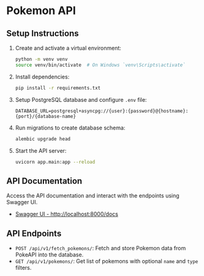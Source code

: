 # Pokemon API

## Setup Instructions



1. Create and activate a virtual environment:
    ```bash
    python -m venv venv
    source venv/bin/activate  # On Windows `venv\Scripts\activate`
    ```

2. Install dependencies:
    ```bash
    pip install -r requirements.txt
    ```

3. Setup PostgreSQL database and configure `.env` file:
    ```
    DATABASE_URL=postgresql+asyncpg://{user}:{password}@{hostname}:{port}/{database-name}
    ```

4. Run migrations to create database schema:
   
    ```bash
    alembic upgrade head
    ```
    

5. Start the API server:
    ```bash
    uvicorn app.main:app --reload
    ```

## API Documentation

Access the API documentation and interact with the endpoints using Swagger UI.
- [Swagger UI - http://localhost:8000/docs](http://localhost:8000/docs)

## API Endpoints

- `POST /api/v1/fetch_pokemons/`: Fetch and store Pokemon data from PokeAPI into the database.
- `GET /api/v1/pokemons/`: Get list of pokemons with optional `name` and `type` filters.




